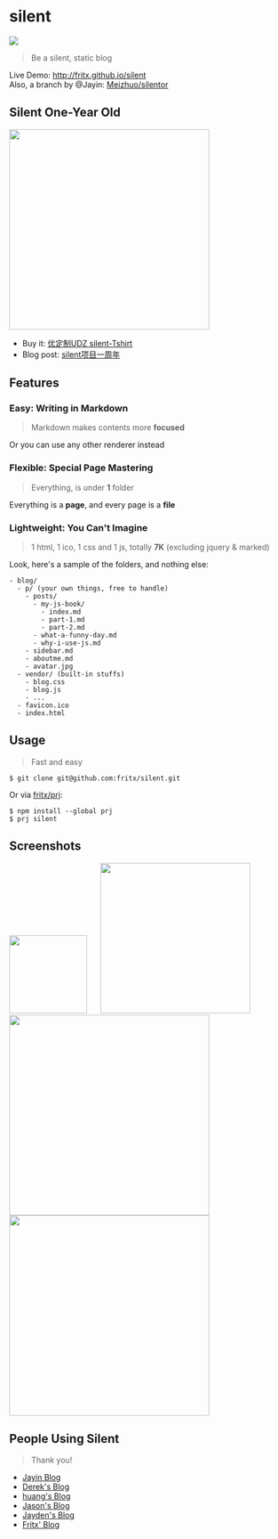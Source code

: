 # silent

<img src="http://blog.fritx.me/p/projects/silent/pic/si1ent.png">

> Be a silent, static blog

Live Demo: <http://fritx.github.io/silent><br>
Also, a branch by @Jayin: [Meizhuo/silentor](https://github.com/Meizhuo/silentor)

## Silent One-Year Old

<img width="360" src="http://blog.fritx.me/p/projects/silent/pic/tshirt-x360.png">

- Buy it: [优定制UDZ silent-Tshirt](http://udz.com/silent)
- Blog post: [silent项目一周年](http://blog.fritx.me/?2015/05/silent-one-year-old/)

## Features

### Easy: Writing in Markdown

> Markdown makes contents more **focused**

Or you can use any other renderer instead

### Flexible: Special Page Mastering

> Everything, is under **1** folder

Everything is a **page**, and every page is a **file**

### Lightweight: You Can't Imagine

> 1 html, 1 ico, 1 css and 1 js, totally **7K** (excluding jquery & marked)

Look, here's a sample of the folders, and nothing else:

```plain
- blog/
  - p/ (your own things, free to handle)
    - posts/
      - my-js-book/
        - index.md
        - part-1.md
        - part-2.md
      - what-a-funny-day.md
      - why-i-use-js.md
    - sidebar.md
    - aboutme.md
    - avatar.jpg
  - vendor/ (built-in stuffs)
    - blog.css
    - blog.js
    - ...
  - favicon.ico
  - index.html
```

## Usage

> Fast and easy

```shell
$ git clone git@github.com:fritx/silent.git
```

Or via [fritx/prj](https://github.com/fritx/prj):

```shell
$ npm install --global prj
$ prj silent
```

## Screenshots

<img src="http://blog.fritx.me/p/projects/silent/pic/Screenshot_from_2014-05-08_01-43-18.png" width="140">
&nbsp;&nbsp;&nbsp;&nbsp;
<img src="http://blog.fritx.me/p/projects/silent/pic/Screenshot_from_2014-05-08_01-56-27.png" width="270">

<img src="http://blog.fritx.me/p/projects/silent/pic/Screenshot_from_2014-05-08_01-48-37.png" width="360">

<img src="http://blog.fritx.me/p/projects/silent/pic/Screenshot_from_2014-05-08_01-50-42.png" width="360">

## People Using Silent

> Thank you!

- [Jayin Blog](http://jayin.github.io)
- [Derek's Blog](http://derekgame2013.github.io/blog/)
- [huang's Blog](http://huangruichang.github.io)
- [Jason's Blog](http://jacsonlee.github.io/Blog/)
- [Jayden's Blog](http://iamjayden.github.io)
- [Fritx' Blog](http://fritx.github.io/blog/)
